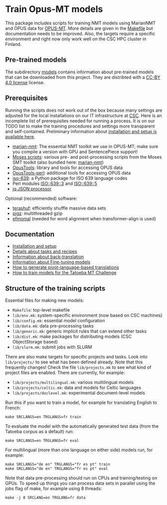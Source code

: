 # Train Opus-MT models

This package includes scripts for training NMT models using MarianNMT and OPUS data for [OPUS-MT](https://github.com/Helsinki-NLP/Opus-MT). More details are given in the [Makefile](Makefile) but documentation needs to be improved. Also, the targets require a specific environment and right now only work well on the CSC HPC cluster in Finland.


## Pre-trained models

The subdirectory [models](https://github.com/Helsinki-NLP/Opus-MT-train/tree/master/models) contains information about pre-trained models that can be downloaded from this project. They are distribted with a [CC-BY 4.0 license](https://creativecommons.org/licenses/by/4.0/) license.


## Prerequisites

Running the scripts does not work out of the box because many settings are adjusted for the local installations on our IT infrastructure at [CSC](https://docs.csc.fi/). Here is an incomplete list of prerequisites needed for running a process. It is on our TODO list to make the training procedures and settings more transparent and self-contained. Preliminary information about [installation and setup is available here](https://github.com/Helsinki-NLP/Opus-MT-train/tree/master/doc/Setup.md).

* [marian-nmt](https://github.com/marian-nmt/): The essential NMT toolkit we use in OPUS-MT; make sure you compile a version with GPU and SentencePiece support!
* [Moses scripts](https://github.com/moses-smt/mosesdecoder): various pre- and post-processing scripts from the Moses SMT toolkit (also bundled here: [marian-nmt](https://github.com/marian-nmt/moses-scripts))
* [OpusTools](https://pypi.org/project/opustools): library and tools for accessing OPUS data
* [OpusTools-perl](https://github.com/Helsinki-NLP/OpusTools-perl): additional tools for accessing OPUS data
* [iso-639](https://pypi.org/project/iso-639/): a Python package for ISO 639 language codes
* Perl modules [ISO::639::3](https://metacpan.org/pod/ISO::639::3) and [ISO::639::5](https://metacpan.org/pod/ISO::639::5)
* [jq JSON processor](https://stedolan.github.io/jq/)

Optional (recommended) software:

* [terashuf](https://github.com/alexandres/terashuf): efficiently shuffle massive data sets
* [pigz](https://zlib.net/pigz/): multithreaded gzip
* [efmomal](https://github.com/robertostling/eflomal) (needed for word alignment when transformer-align is used)


## Documentation

* [Installation and setup](https://github.com/Helsinki-NLP/Opus-MT-train/tree/master/doc/Setup.md)
* [Details about tasks and recipes](https://github.com/Helsinki-NLP/Opus-MT-train/tree/master/doc/README.md)
* [Information about back-translation](https://github.com/Helsinki-NLP/Opus-MT-train/tree/master/backtranslate/README.md)
* [Information about Fine-tuning models](https://github.com/Helsinki-NLP/OPUS-MT-train/blob/master/finetune/README.md)
* [How to generate pivot-language-based translations](https://github.com/Helsinki-NLP/OPUS-MT-train/blob/master/pivoting/README.md)
* [How to train models for the Tatoeba MT Challenge](https://github.com/Helsinki-NLP/Opus-MT-train/tree/master/doc/TatoebaChallenge.md)


## Structure of the training scripts

Essential files for making new models:

* `Makefile`: top-level makefile
* `lib/env.mk`: system-specific environment (now based on CSC machines)
* `lib/config.mk`: essential model configuration
* `lib/data.mk`: data pre-processing tasks
* `lib/generic.mk`: generic implicit rules that can extend other tasks
* `lib/dist.mk`: make packages for distributing models (CSC ObjectStorage based)
* `lib/slurm.mk`: submit jobs with SLURM

There are also make targets for specific projects and tasks. Look into `lib/projects/` to see what has been defined already. 
Note that this frequently changes! Check the file `lib/projects.mk` to see what kind of project files are enabled. There are currently, for example:

* `lib/projects/multilingual.mk`: various multilingual models
* `lib/projects/celtic.mk`: data and models for Celtic languages
* `lib/projects/doclevel.mk`: experimental document-level models


Run this if you want to train a model, for example for translating English to French:

```
make SRCLANGS=en TRGLANGS=fr train
```

To evaluate the model with the automatically generated test data (from the Tatoeba corpus as a default) run:

```
make SRCLANGS=en TRGLANGS=fr eval
```

For multilingual (more than one language on either side) models run, for example:

```
make SRCLANGS="de en" TRGLANGS="fr es pt" train
make SRCLANGS="de en" TRGLANGS="fr es pt" eval
```

Note that data pre-processing should run on CPUs and training/testing on GPUs. To speed up things you can process data sets in parallel using the jobs flag of make, for example using 8 threads:

```
make -j 8 SRCLANG=en TRGLANG=fr data
```



